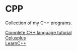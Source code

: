 # CPP
Collection of my C++ programs.


[Complete C++ language tutorial](http://people.scs.carleton.ca/~dehne/projects/cpp-doc/tutorial/index.html)  
[Cplusplus](http://www.cplusplus.com/doc/tutorial/)  
[LearnC++](https://www.learncpp.com/)  
